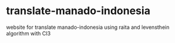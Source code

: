 # translate-manado-indonesia
website for translate manado-indonesia using raita and levensthein algorithm with CI3
